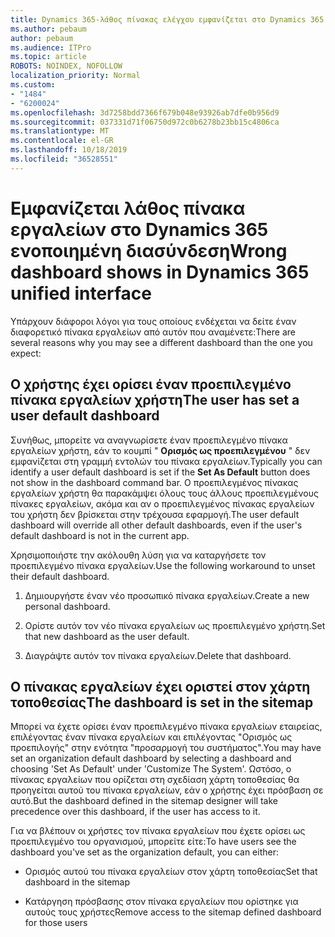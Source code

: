 ```yaml
---
title: Dynamics 365-λάθος πίνακας ελέγχου εμφανίζεται στο Dynamics 365 ενοποιημένη διασύνδεση
ms.author: pebaum
author: pebaum
ms.audience: ITPro
ms.topic: article
ROBOTS: NOINDEX, NOFOLLOW
localization_priority: Normal
ms.custom:
- "1484"
- "6200024"
ms.openlocfilehash: 3d7258bdd7366f679b048e93926ab7dfe0b956d9
ms.sourcegitcommit: 037331d71f06750d972c0b6278b23bb15c4806ca
ms.translationtype: MT
ms.contentlocale: el-GR
ms.lasthandoff: 10/18/2019
ms.locfileid: "36528551"
---
```

# <a name="wrong-dashboard-shows-in-dynamics-365-unified-interface"></a><span data-ttu-id="a2a5b-102">Εμφανίζεται λάθος πίνακα εργαλείων στο Dynamics 365 ενοποιημένη διασύνδεση</span><span class="sxs-lookup"><span data-stu-id="a2a5b-102">Wrong dashboard shows in Dynamics 365 unified interface</span></span>

<span data-ttu-id="a2a5b-103">Υπάρχουν διάφοροι λόγοι για τους οποίους ενδέχεται να δείτε έναν διαφορετικό πίνακα εργαλείων από αυτόν που αναμένετε:</span><span class="sxs-lookup"><span data-stu-id="a2a5b-103">There are several reasons why you may see a different dashboard than the one you expect:</span></span>

## <a name="the-user-has-set-a-user-default-dashboard"></a><span data-ttu-id="a2a5b-104">Ο χρήστης έχει ορίσει έναν προεπιλεγμένο πίνακα εργαλείων χρήστη</span><span class="sxs-lookup"><span data-stu-id="a2a5b-104">The user has set a user default dashboard</span></span> 

<span data-ttu-id="a2a5b-105">Συνήθως, μπορείτε να αναγνωρίσετε έναν προεπιλεγμένο πίνακα εργαλείων χρήστη, εάν το κουμπί " **Ορισμός ως προεπιλεγμένου** " δεν εμφανίζεται στη γραμμή εντολών του πίνακα εργαλείων.</span><span class="sxs-lookup"><span data-stu-id="a2a5b-105">Typically you can identify a user default dashboard is set if the **Set As Default** button does not show in the dashboard command bar.</span></span> <span data-ttu-id="a2a5b-106">Ο προεπιλεγμένος πίνακας εργαλείων χρήστη θα παρακάμψει όλους τους άλλους προεπιλεγμένους πίνακες εργαλείων, ακόμα και αν ο προεπιλεγμένος πίνακας εργαλείων του χρήστη δεν βρίσκεται στην τρέχουσα εφαρμογή.</span><span class="sxs-lookup"><span data-stu-id="a2a5b-106">The user default dashboard will override all other default dashboards, even if the user's default dashboard is not in the current app.</span></span>

<span data-ttu-id="a2a5b-107">Χρησιμοποιήστε την ακόλουθη λύση για να καταργήσετε τον προεπιλεγμένο πίνακα εργαλείων.</span><span class="sxs-lookup"><span data-stu-id="a2a5b-107">Use the following workaround to unset their default dashboard.</span></span>

1. <span data-ttu-id="a2a5b-108">Δημιουργήστε έναν νέο προσωπικό πίνακα εργαλείων.</span><span class="sxs-lookup"><span data-stu-id="a2a5b-108">Create a new personal dashboard.</span></span>

2. <span data-ttu-id="a2a5b-109">Ορίστε αυτόν τον νέο πίνακα εργαλείων ως προεπιλεγμένο χρήστη.</span><span class="sxs-lookup"><span data-stu-id="a2a5b-109">Set that new dashboard as the user default.</span></span>

3. <span data-ttu-id="a2a5b-110">Διαγράψτε αυτόν τον πίνακα εργαλείων.</span><span class="sxs-lookup"><span data-stu-id="a2a5b-110">Delete that dashboard.</span></span>

## <a name="the-dashboard-is-set-in-the-sitemap"></a><span data-ttu-id="a2a5b-111">Ο πίνακας εργαλείων έχει οριστεί στον χάρτη τοποθεσίας</span><span class="sxs-lookup"><span data-stu-id="a2a5b-111">The dashboard is set in the sitemap</span></span>

<span data-ttu-id="a2a5b-112">Μπορεί να έχετε ορίσει έναν προεπιλεγμένο πίνακα εργαλείων εταιρείας, επιλέγοντας έναν πίνακα εργαλείων και επιλέγοντας "Ορισμός ως προεπιλογής" στην ενότητα "προσαρμογή του συστήματος".</span><span class="sxs-lookup"><span data-stu-id="a2a5b-112">You may have set an organization default dashboard by selecting a dashboard and choosing 'Set As Default' under 'Customize The System'.</span></span> <span data-ttu-id="a2a5b-113">Ωστόσο, ο πίνακας εργαλείων που ορίζεται στη σχεδίαση χάρτη τοποθεσίας θα προηγείται αυτού του πίνακα εργαλείων, εάν ο χρήστης έχει πρόσβαση σε αυτό.</span><span class="sxs-lookup"><span data-stu-id="a2a5b-113">But the dashboard defined in the sitemap designer will take precedence over this dashboard, if the user has access to it.</span></span>

<span data-ttu-id="a2a5b-114">Για να βλέπουν οι χρήστες τον πίνακα εργαλείων που έχετε ορίσει ως προεπιλεγμένο του οργανισμού, μπορείτε είτε:</span><span class="sxs-lookup"><span data-stu-id="a2a5b-114">To have users see the dashboard you've set as the organization default, you can either:</span></span>

* <span data-ttu-id="a2a5b-115">Ορισμός αυτού του πίνακα εργαλείων στον χάρτη τοποθεσίας</span><span class="sxs-lookup"><span data-stu-id="a2a5b-115">Set that dashboard in the sitemap</span></span>

* <span data-ttu-id="a2a5b-116">Κατάργηση πρόσβασης στον πίνακα εργαλείων που ορίστηκε για αυτούς τους χρήστες</span><span class="sxs-lookup"><span data-stu-id="a2a5b-116">Remove access to the sitemap defined dashboard for those users</span></span>
